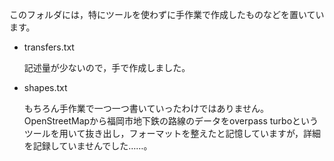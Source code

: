 このフォルダには，特にツールを使わずに手作業で作成したものなどを置いています。

* transfers.txt
  
  記述量が少ないので，手で作成しました。


* shapes.txt

  もちろん手作業で一つ一つ書いていったわけではありません。
  OpenStreetMapから福岡市地下鉄の路線のデータをoverpass turboというツールを用いて抜き出し，フォーマットを整えたと記憶していますが，詳細を記録していませんでした……。